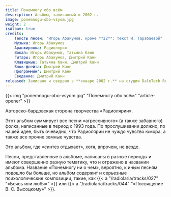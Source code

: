 ```yaml
---
title: Понемногу обо всём
description: Альбом, записанный в 2002 г.
image: ponemnogu-obo-vsyom.jpg
weight: 2
isAlbum: true
credits:
    Тексты песен: "Игорь Абакумов, кроме **22**: текст И. Тарабаевой"
    Музыка: Игорь Абакумов
    Аранжировка: Радиолярия
    Вокал: Игорь Абакумов, Татьяна Канн
    Гитары: Игорь Абакумов, Дмитрий Канн
    Клавишные: Татьяна Канн, Дмитрий Канн
    Блок-флейта: Дмитрий Канн
    Программинг: Дмитрий Канн
    Сведение: Дмитрий Канн
released: Записано и сведено в **январе 2002 г.** на студии DaleTech Records (Тюмень). Альбом никогда не издавался официально.
---
```


{{< img "ponemnogu-obo-vsyom.jpg" "Понемногу обо всём" "article-opener" >}}

Авторско-бардовская сторона творчества «Радиолярии».

Этот альбом суммирует все песни «агрессивного» (а также забавного) фолка, написанные в период с 1993 года. По прослушивании должно, по нашей идее, быть очевидно, что Радиолярии не чуждо чувство юмора, а также все прочие земные чувства.

Это альбом, где «синтез отдыхает», хотя, впрочем, не везде.

Песни, представленные в альбоме, написаны в разные периоды и имеют совершенно разную тематику, что и отражено в названии альбома. Название «Понемногу ни о чем», вероятно, к иным песням подошло бы больше, но альбом содержит и серьезные психологические композиции, такие, как {{< a "/radiolaria/tracks/027" "«Боясь или любя»" >}} или {{< a "/radiolaria/tracks/044" "«Посвящение В. С. Высоцкому»" >}}.
